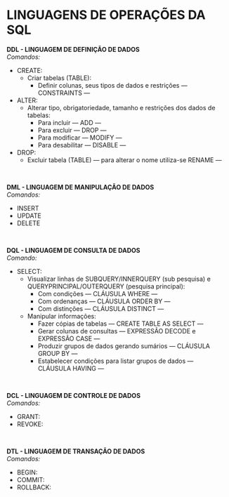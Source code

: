 # **LINGUAGENS DE OPERAÇÕES DA SQL**

**DDL - LINGUAGEM DE DEFINIÇÃO DE DADOS**</br>
*Comandos:*

- CREATE:
  - Criar tabelas (TABLE):
    - Definir colunas, seus tipos de dados e restrições — CONSTRAINTS —</br>
- ALTER:
  - Alterar tipo, obrigatoriedade, tamanho e restrições dos dados de tabelas:
    - Para incluir — ADD —
    - Para excluir — DROP —
    - Para modificar — MODIFY —
    - Para desabilitar — DISABLE — </br>
- DROP:
  - Excluir tabela (TABLE) — para alterar o nome utiliza-se RENAME —</br>
</br>

**DML - LINGUAGEM DE MANIPULAÇÃO DE DADOS**</br>
*Comandos:*

- INSERT</br>
- UPDATE</br>
- DELETE</br>
</br>

**DQL - LINGUAGEM DE CONSULTA DE DADOS**</br>
*Comando:*

- SELECT:  
  - Visualizar linhas de SUBQUERY/INNERQUERY (sub pesquisa) e QUERYPRINCIPAL/OUTERQUERY (pesquisa principal):
    - Com condições — CLÁUSULA WHERE —
    - Com ordenanças — CLÁUSULA ORDER BY —
    - Com distinções — CLÁUSULA DISTINCT —
  - Manipular informações:
    - Fazer cópias de tabelas — CREATE TABLE AS SELECT —
    - Gerar colunas de consultas — EXPRESSÃO DECODE e EXPRESSÃO CASE —
    - Produzir grupos de dados gerando sumários — CLÁUSULA GROUP BY —
    - Estabelecer condições para listar grupos de dados — CLÁUSULA HAVING —</br>
</br>

**DCL - LINGUAGEM DE CONTROLE DE DADOS**</br>
*Comandos:*

- GRANT:</br>
- REVOKE:</br>
</br>

**DTL - LINGUAGEM DE TRANSAÇÃO DE DADOS**</br>
*Comandos:*

- BEGIN:</br>
- COMMIT:</br>
- ROLLBACK:</br>
